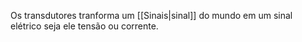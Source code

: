 ---
---

Os transdutores tranforma um [[Sinais|sinal]] do mundo em um sinal elétrico seja ele tensão ou corrente. 